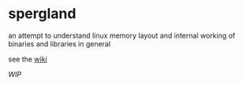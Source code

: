 # spergland
an attempt to understand linux memory layout and internal working of binaries and libraries in general

see the [wiki](https://github.com/aspieln3r/spergland/wiki)

*WIP*
